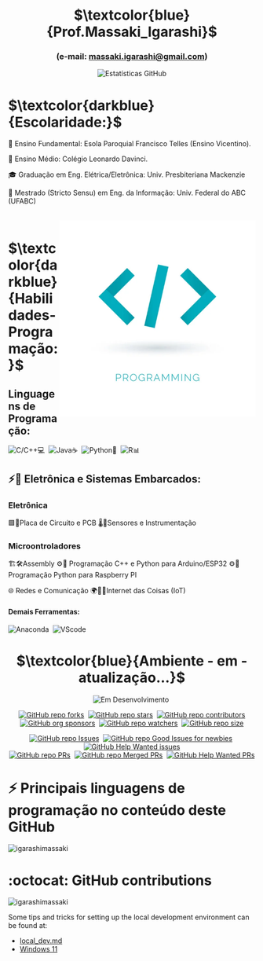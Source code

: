 <div align="center">
	
# $\textcolor{blue}{Prof.Massaki_Igarashi}$
### (e-mail: massaki.igarashi@gmail.com)

![Estatísticas GitHub](https://github-readme-stats.vercel.app/api?username=igarashimassaki&show_icons=true&theme=tokyonight)
</div> 

<div align="left">
	
# $\textcolor{darkblue}{Escolaridade:}$
	
🏫 Ensino Fundamental: Esola Paroquial Francisco Telles (Ensino Vicentino).

🏫 Ensino Médio: Colégio Leonardo Davinci.

🎓 Graduação em Eng. Elétrica/Eletrônica: Univ. Presbiteriana Mackenzie

📝 Mestrado (Stricto Sensu) em Eng. da Informação: Univ. Federal do ABC (UFABC)

</div> 
&nbsp;

<div align="left">
	
<img src="https://github.com/igarashimassaki/Figuras_e_Icones/blob/main/prog.jpg" min-width="40px" max-width="40px" width="400px" align="right" alt="Computador iuriCode">

</div> 

# $\textcolor{darkblue}{Habilidades-Programação:}$

## Linguagens de Programação:
![C/C++💻](https://img.icons8.com/?size=50&id=55199&format=png)&nbsp;
![Java☕](https://img.icons8.com/?size=50&id=100506&format=png)&nbsp;
![Python🐍](https://img.icons8.com/?size=50&id=12592&format=png)&nbsp;
![R📊](https://img.icons8.com/?size=96&id=CLvQeiwFpit4&format=png)&nbsp;

## ⚡🔧 Eletrônica e Sistemas Embarcados:
### Eletrônica
🟩🔋Placa de Circuito e PCB
🌡️📡Sensores e Instrumentação 

### Microontroladores
🏗️🛠️Assembly
⚙️🔌 Programação C++ e Python para Arduino/ESP32 
⚙️🔌 Programação Python para Raspberry PI

🌐 Redes e Comunicação
🌍🔗📶Internet das Coisas (IoT)  


#### Demais Ferramentas:
![Anaconda](https://img.icons8.com/?size=96&id=F4uMFPZgS0gt&format=png)&nbsp;
![VScode](https://img.shields.io/badge/vscode-4285F4?style=for-the-badge&logo=vscode&logoColor=white)&nbsp;

</div> 
<div align="center">
	
# $\textcolor{blue}{Ambiente - em - atualização...}$
![Em Desenvolvimento](https://img.freepik.com/vetores-premium/icone-com-vetor-de-icone-do-sistema-de-atualizacao-desenvolvimento-de-software-rede-de-internet_820464-205.jpg?w=1800)&nbsp;

</div> 

<div align="center" markdown="1">

[![GitHub repo forks](https://img.shields.io/github/forks/EbookFoundation/free-programming-books?style=flat&logo=github&logoColor=whitesmoke&label=Forks)](https://github.com/EbookFoundation/free-programming-books/network)&#160;
[![GitHub repo stars](https://img.shields.io/github/stars/EbookFoundation/free-programming-books?style=flat&logo=github&logoColor=whitesmoke&label=Stars)](https://github.com/EbookFoundation/free-programming-books/stargazers)&#160;
[![GitHub repo contributors](https://img.shields.io/github/contributors-anon/EbookFoundation/free-programming-books?style=flat&logo=github&logoColor=whitesmoke&label=Contributors)](https://github.com/EbookFoundation/free-programming-books/graphs/contributors)    
[![GitHub org sponsors](https://img.shields.io/github/sponsors/EbookFoundation?style=flat&logo=github&logoColor=whitesmoke&label=Sponsors)](https://github.com/sponsors/EbookFoundation)&#160;
[![GitHub repo watchers](https://img.shields.io/github/watchers/EbookFoundation/free-programming-books?style=flat&logo=github&logoColor=whitesmoke&label=Watchers)](https://github.com/EbookFoundation/free-programming-books/watchers)&#160;
[![GitHub repo size](https://img.shields.io/github/repo-size/EbookFoundation/free-programming-books?style=flat&logo=github&logoColor=whitesmoke&label=Repo%20Size)](https://github.com/EbookFoundation/free-programming-books/archive/refs/heads/main.zip)

</div>

<div align="center" markdown="1">

[![GitHub repo Issues](https://img.shields.io/github/issues/EbookFoundation/free-programming-books?style=flat&logo=github&logoColor=red&label=Issues)](https://github.com/EbookFoundation/free-programming-books/issues)&#160;
[![GitHub repo Good Issues for newbies](https://img.shields.io/github/issues/EbookFoundation/free-programming-books/good%20first%20issue?style=flat&logo=github&logoColor=green&label=Good%20First%20issues)](https://github.com/EbookFoundation/free-programming-books/issues?q=is%3Aopen+is%3Aissue+label%3A%22good+first+issue%22)&#160;
[![GitHub Help Wanted issues](https://img.shields.io/github/issues/EbookFoundation/free-programming-books/help%20wanted?style=flat&logo=github&logoColor=b545d1&label=%22Help%20Wanted%22%20issues)](https://github.com/EbookFoundation/free-programming-books/issues?q=is%3Aopen+is%3Aissue+label%3A%22help+wanted%22)    
[![GitHub repo PRs](https://img.shields.io/github/issues-pr/EbookFoundation/free-programming-books?style=flat&logo=github&logoColor=orange&label=PRs)](https://github.com/EbookFoundation/free-programming-books/pulls)&#160;
[![GitHub repo Merged PRs](https://img.shields.io/github/issues-search/EbookFoundation/free-programming-books?style=flat&logo=github&logoColor=green&label=Merged%20PRs&query=is%3Amerged)](https://github.com/EbookFoundation/free-programming-books/pulls?q=is%3Apr+is%3Amerged)&#160;
[![GitHub Help Wanted PRs](https://img.shields.io/github/issues-pr/EbookFoundation/free-programming-books/help%20wanted?style=flat&logo=github&logoColor=b545d1&label=%22Help%20Wanted%22%20PRs)](https://github.com/EbookFoundation/free-programming-books/pulls?q=is%3Aopen+is%3Aissue+label%3A%22help+wanted%22)

</div>

# ⚡ Principais linguagens de programação no conteúdo deste GitHub
<img src="https://github-readme-stats.vercel.app/api/top-langs/?username=igarashimassaki&hide=css,html,powershell,elm,php,javascript&show_icons=true&count_private=true&theme=algolia&layout=compact" alt="igarashimassaki" />

# :octocat: GitHub contributions

<img src="https://github-readme-stats.vercel.app/api?username=igarashimassaki&show_icons=true&count_private=true&theme=algolia" alt="igarashimassaki" />

Some tips and tricks for setting up the local development environment can be found at:
- [local_dev.md](local_dev.md)
- [Windows 11](https://gist.github.com/thangchung/cae1a33c0a6a2bc76fa6e6b7bef05b28)

<!--
<p align="left">
  <img src="https://github-readme-stats.vercel.app/api?username=thangchung&show_icons=true&count_private=true&theme=algolia" alt="thangchung" />
</p> -->

<!--
<a href="https://www.buymeacoffee.com/thangchung" target="_blank"><img src="https://cdn.buymeacoffee.com/buttons/lato-green.png" alt="Buy Me A Beer" style="height: 51px !important;width: 217px !important;" ></a>
-->


